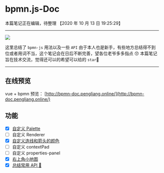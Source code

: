 # bpmn.js-Doc

本篇笔记正在编辑，待整理 【2020 年 10 月 13 日 19:25:29】

---

[![](https://img.shields.io/badge/Bpmn.js-^7.3.1-33aadd?style=flat-square)](https://www.bt.cn/)

这里总结了 `bpmn-js` 用法以及一些 `API`
由于本人也是新手，有些地方总结得不到位或者用词不当，这个笔记会在日后不断完善，望各位老爷多多指点 😚
本篇笔记旨在技术交流，觉得还可以的希望可以给的 `star`🤝

---

## 在线预览

vue + bpmn 预览： [http://bpmn-doc.pengliang.online/](http://bpmn-doc.pengliang.online/)

## 功能

- [x] <a href="./doc/customPalette.md">自定义 Palette</a>
- [ ] 自定义 Renderer
- [x] <a href="./doc/customConnectionColor.md">自定义连线和箭头的颜色</a>
- [ ] 自定义 contextPad
- [ ] 自定义 properties-panel
- [x] <a href="./doc/customMiniMap.md">右上角小地图</a>
- [x] <a href="./doc/bpmnApi.md">总结常用 API 🚩</a>

